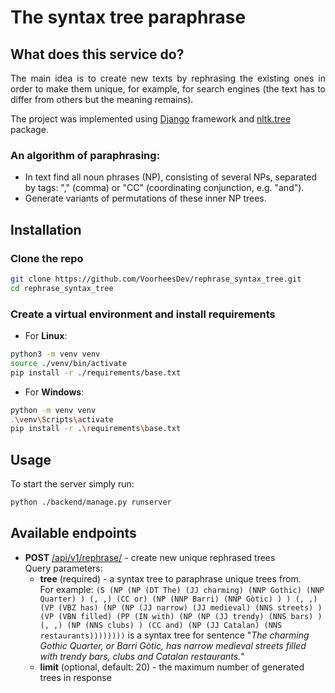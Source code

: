# The syntax tree paraphrase

## What does this service do?
<p align="justify">
The main idea is to create new texts by rephrasing the 
existing ones in order to make them unique, for example,
for search engines (the text has to differ from others
but the meaning remains).<br>
</p>

The project was implemented using [Django](https://www.djangoproject.com/) framework and [nltk.tree](https://www.nltk.org/howto/tree.html) package.

### An algorithm of paraphrasing:<br>
+ In text find all noun phrases 
(NP), consisting of several NPs, separated by tags: "," (comma)
or "CC" (coordinating conjunction, e.g. "and").
+ Generate variants of permutations of these inner NP trees. 

## Installation

### Clone the repo
```bash
git clone https://github.com/VoorheesDev/rephrase_syntax_tree.git
cd rephrase_syntax_tree
```

### Create a virtual environment and install requirements
+ For <b>Linux</b>:
```bash
python3 -m venv venv
source ./venv/bin/activate
pip install -r ./requirements/base.txt
```

+ For <b>Windows</b>:
```bash
python -m venv venv
.\venv\Scripts\activate
pip install -r .\requirements\base.txt
```

## Usage
To start the server simply run:
```bash
python ./backend/manage.py runserver
```

## Available endpoints

+ <b>POST</b> [/api/v1/rephrase/](http://127.0.0.1:8000/api/v1/rephrase/) - create new unique rephrased trees <br>
    Query parameters:
    * <b>tree</b> (required) - a syntax tree to paraphrase unique trees from.<br>
      For example: `(S (NP (NP (DT The) (JJ charming) (NNP Gothic) (NNP Quarter) ) (, ,) (CC or) (NP (NNP Barri) (NNP Gòtic) ) ) (, ,) (VP (VBZ has) (NP (NP (JJ narrow) (JJ medieval) (NNS streets) ) (VP (VBN filled) (PP (IN with) (NP (NP (JJ trendy) (NNS bars) ) (, ,) (NP (NNS clubs) ) (CC and) (NP (JJ Catalan) (NNS restaurants))))))))`
      is a syntax tree for sentence "*The charming Gothic Quarter, or Barri Gòtic, has narrow medieval streets filled with trendy bars, clubs and Catalan restaurants.*" 
    * <b>limit</b> (optional, default: 20) - the maximum number of generated trees in response
